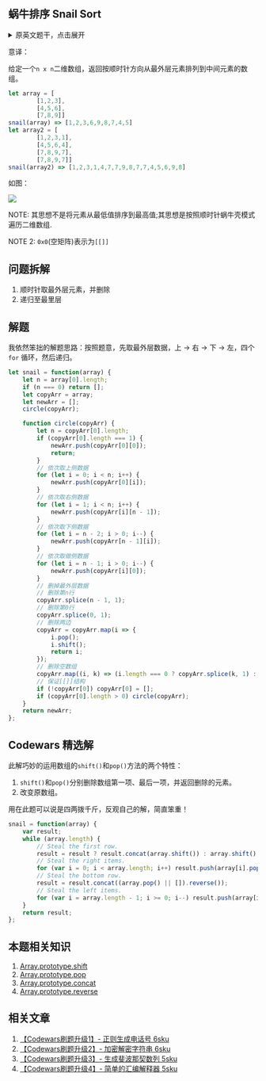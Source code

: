 ## 蜗牛排序 Snail Sort

<details>
    <summary>原英文题干，点击展开</summary>
    
<div class="markdown" id="description"><h2 id="snail-sort">Snail Sort</h2>
<p>Given an <code>n x n</code> array, return the array elements arranged from outermost elements to the middle element, traveling clockwise.</p>
<pre><code>array = [[1,2,3],
         [4,5,6],
         [7,8,9]]
snail(array) #=&gt; [1,2,3,6,9,8,7,4,5]</code></pre><p>For better understanding, please follow the numbers of the next array consecutively:</p>
<pre><code>array = [[1,2,3],
         [8,9,4],
         [7,6,5]]
snail(array) #=&gt; [1,2,3,4,5,6,7,8,9]</code></pre><p>This image will illustrate things more clearly:</p>
<img src="http://www.haan.lu/files/2513/8347/2456/snail.png">

<p>NOTE: The idea is not sort the elements from the lowest value to the highest; the idea is to traverse the 2-d array in a clockwise snailshell pattern.</p>
<p>NOTE 2: The 0x0 (empty matrix) is represented as <code>[[]]</code></p>
</div>
</details>

意译：

给定一个`n x n`二维数组，返回按顺时针方向从最外层元素排列到中间元素的数组。

```js
let array = [
        [1,2,3],
        [4,5,6],
        [7,8,9]]
snail(array) => [1,2,3,6,9,8,7,4,5]
let array2 = [
        [1,2,3,1],
        [4,5,6,4],
        [7,8,9,7],
        [7,8,9,7]]
snail(array2) => [1,2,3,1,4,7,7,9,8,7,7,4,5,6,9,8]
```

如图：

![](http://qiniu.lanjinrong.com/d5b9a71a9b418d71a3539de5713a6220)

NOTE: 其思想不是将元素从最低值排序到最高值;其思想是按照顺时针蜗牛壳模式遍历二维数组.

NOTE 2: `0x0`(空矩阵)表示为`[[]]`

## 问题拆解

1. 顺时针取最外层元素，并删除
2. 递归至最里层

## 解题

我依然笨拙的解题思路：按照题意，先取最外层数据，上 → 右 → 下 → 左，四个 `for` 循环，然后递归。

```js
let snail = function(array) {
    let n = array[0].length;
    if (n === 0) return [];
    let copyArr = array;
    let newArr = [];
    circle(copyArr);

    function circle(copyArr) {
        let n = copyArr[0].length;
        if (copyArr[0].length === 1) {
            newArr.push(copyArr[0][0]);
            return;
        }
        // 依次取上侧数据
        for (let i = 0; i < n; i++) {
            newArr.push(copyArr[0][i]);
        }
        // 依次取右侧数据
        for (let i = 1; i < n; i++) {
            newArr.push(copyArr[i][n - 1]);
        }
        // 依次取下侧数据
        for (let i = n - 2; i > 0; i--) {
            newArr.push(copyArr[n - 1][i]);
        }
        // 依次取做侧数据
        for (let i = n - 1; i > 0; i--) {
            newArr.push(copyArr[i][0]);
        }
        // 删掉最外层数据
        // 删除第n行
        copyArr.splice(n - 1, 1);
        // 删除第0行
        copyArr.splice(0, 1);
        // 删除两边
        copyArr = copyArr.map(i => {
            i.pop();
            i.shift();
            return i;
        });
        // 删除空数组
        copyArr.map((i, k) => (i.length === 0 ? copyArr.splice(k, 1) : ''));
        // 保证[[]]结构
        if (!copyArr[0]) copyArr[0] = [];
        if (copyArr[0].length > 0) circle(copyArr);
    }
    return newArr;
};
```

## Codewars 精选解

此解巧妙的运用数组的`shift()`和`pop()`方法的两个特性：

1. `shift()`和`pop()`分别删除数组第一项、最后一项，并返回删除的元素。
2. 改变原数组。

用在此题可以说是四两拨千斤，反观自己的解，简直笨重！

```js
snail = function(array) {
    var result;
    while (array.length) {
        // Steal the first row.
        result = result ? result.concat(array.shift()) : array.shift();
        // Steal the right items.
        for (var i = 0; i < array.length; i++) result.push(array[i].pop());
        // Steal the bottom row.
        result = result.concat((array.pop() || []).reverse());
        // Steal the left items.
        for (var i = array.length - 1; i >= 0; i--) result.push(array[i].shift());
    }
    return result;
};
```

## 本题相关知识

1. [Array.prototype.shift](https://developer.mozilla.org/en-US/docs/Web/JavaScript/Reference/Global_Objects/Array/shift)
2. [Array.prototype.pop](https://developer.mozilla.org/en-US/docs/Web/JavaScript/Reference/Global_Objects/Array/pop)
3. [Array.prototype.concat](https://developer.mozilla.org/en-US/docs/Web/JavaScript/Reference/Global_Objects/Array/concat)
4. [Array.prototype.reverse](https://developer.mozilla.org/en-US/docs/Web/JavaScript/Reference/Global_Objects/Array/reverse)

## 相关文章
1. [【Codewars刷题升级1】- 正则生成电话号 6sku](https://www.bugwen.cn/post/codewars-creat-phone-number.html)
2. [【Codewars刷题升级2】- 加密解密字符串 6sku](https://www.bugwen.cn/post/codewars-encrypt.html)
3. [【Codewars刷题升级3】- 生成斐波那契数列 5sku](https://www.bugwen.cn/post/generate-fibonacci.html)
4. [【Codewars刷题升级4】- 简单的汇编解释器 5sku](https://www.bugwen.cn/post/codewars-simple-assembler-interpreter.html)
